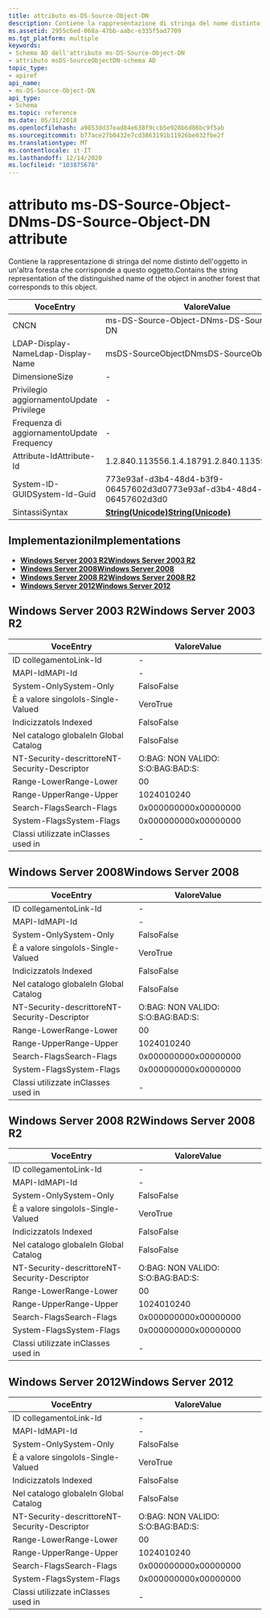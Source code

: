 ```yaml
---
title: attributo ms-DS-Source-Object-DN
description: Contiene la rappresentazione di stringa del nome distinto dell'oggetto in un'altra foresta che corrisponde a questo oggetto.
ms.assetid: 2955c6ed-068a-47bb-aabc-e335f5ad7709
ms.tgt_platform: multiple
keywords:
- Schema AD dell'attributo ms-DS-Source-Object-DN
- attributo msDS-SourceObjectDN-schema AD
topic_type:
- apiref
api_name:
- ms-DS-Source-Object-DN
api_type:
- Schema
ms.topic: reference
ms.date: 05/31/2018
ms.openlocfilehash: a9853dd37ead84e638f9ccb5e928b6d86bc9f5ab
ms.sourcegitcommit: b77ace27b0432e7cd3863191b11926be032fbe2f
ms.translationtype: MT
ms.contentlocale: it-IT
ms.lasthandoff: 12/14/2020
ms.locfileid: "103875678"
---
```

# <a name="ms-ds-source-object-dn-attribute"></a><span data-ttu-id="ae0d0-105">attributo ms-DS-Source-Object-DN</span><span class="sxs-lookup"><span data-stu-id="ae0d0-105">ms-DS-Source-Object-DN attribute</span></span>

<span data-ttu-id="ae0d0-106">Contiene la rappresentazione di stringa del nome distinto dell'oggetto in un'altra foresta che corrisponde a questo oggetto.</span><span class="sxs-lookup"><span data-stu-id="ae0d0-106">Contains the string representation of the distinguished name of the object in another forest that corresponds to this object.</span></span>



| <span data-ttu-id="ae0d0-107">Voce</span><span class="sxs-lookup"><span data-stu-id="ae0d0-107">Entry</span></span> | <span data-ttu-id="ae0d0-108">Valore</span><span class="sxs-lookup"><span data-stu-id="ae0d0-108">Value</span></span> |
|-------------------|---------------------------------------------|
| <span data-ttu-id="ae0d0-109">CN</span><span class="sxs-lookup"><span data-stu-id="ae0d0-109">CN</span></span>                | <span data-ttu-id="ae0d0-110">ms-DS-Source-Object-DN</span><span class="sxs-lookup"><span data-stu-id="ae0d0-110">ms-DS-Source-Object-DN</span></span>                      |
| <span data-ttu-id="ae0d0-111">LDAP-Display-Name</span><span class="sxs-lookup"><span data-stu-id="ae0d0-111">Ldap-Display-Name</span></span> | <span data-ttu-id="ae0d0-112">msDS-SourceObjectDN</span><span class="sxs-lookup"><span data-stu-id="ae0d0-112">msDS-SourceObjectDN</span></span>                         |
| <span data-ttu-id="ae0d0-113">Dimensione</span><span class="sxs-lookup"><span data-stu-id="ae0d0-113">Size</span></span>              | \-                                          |
| <span data-ttu-id="ae0d0-114">Privilegio aggiornamento</span><span class="sxs-lookup"><span data-stu-id="ae0d0-114">Update Privilege</span></span>  | \-                                          |
| <span data-ttu-id="ae0d0-115">Frequenza di aggiornamento</span><span class="sxs-lookup"><span data-stu-id="ae0d0-115">Update Frequency</span></span>  | \-                                          |
| <span data-ttu-id="ae0d0-116">Attribute-Id</span><span class="sxs-lookup"><span data-stu-id="ae0d0-116">Attribute-Id</span></span>      | <span data-ttu-id="ae0d0-117">1.2.840.113556.1.4.1879</span><span class="sxs-lookup"><span data-stu-id="ae0d0-117">1.2.840.113556.1.4.1879</span></span>                     |
| <span data-ttu-id="ae0d0-118">System-ID-GUID</span><span class="sxs-lookup"><span data-stu-id="ae0d0-118">System-Id-Guid</span></span>    | <span data-ttu-id="ae0d0-119">773e93af-d3b4-48d4-b3f9-06457602d3d0</span><span class="sxs-lookup"><span data-stu-id="ae0d0-119">773e93af-d3b4-48d4-b3f9-06457602d3d0</span></span>        |
| <span data-ttu-id="ae0d0-120">Sintassi</span><span class="sxs-lookup"><span data-stu-id="ae0d0-120">Syntax</span></span>            | [<span data-ttu-id="ae0d0-121">**String(Unicode)**</span><span class="sxs-lookup"><span data-stu-id="ae0d0-121">**String(Unicode)**</span></span>](s-string-unicode.md) |



## <a name="implementations"></a><span data-ttu-id="ae0d0-122">Implementazioni</span><span class="sxs-lookup"><span data-stu-id="ae0d0-122">Implementations</span></span>

-   [<span data-ttu-id="ae0d0-123">**Windows Server 2003 R2**</span><span class="sxs-lookup"><span data-stu-id="ae0d0-123">**Windows Server 2003 R2**</span></span>](#windows-server-2003-r2)
-   [<span data-ttu-id="ae0d0-124">**Windows Server 2008**</span><span class="sxs-lookup"><span data-stu-id="ae0d0-124">**Windows Server 2008**</span></span>](#windows-server-2008)
-   [<span data-ttu-id="ae0d0-125">**Windows Server 2008 R2**</span><span class="sxs-lookup"><span data-stu-id="ae0d0-125">**Windows Server 2008 R2**</span></span>](#windows-server-2008-r2)
-   [<span data-ttu-id="ae0d0-126">**Windows Server 2012**</span><span class="sxs-lookup"><span data-stu-id="ae0d0-126">**Windows Server 2012**</span></span>](#windows-server-2012)

## <a name="windows-server-2003-r2"></a><span data-ttu-id="ae0d0-127">Windows Server 2003 R2</span><span class="sxs-lookup"><span data-stu-id="ae0d0-127">Windows Server 2003 R2</span></span>



| <span data-ttu-id="ae0d0-128">Voce</span><span class="sxs-lookup"><span data-stu-id="ae0d0-128">Entry</span></span> | <span data-ttu-id="ae0d0-129">Valore</span><span class="sxs-lookup"><span data-stu-id="ae0d0-129">Value</span></span> |
|------------------------|--------------|
| <span data-ttu-id="ae0d0-130">ID collegamento</span><span class="sxs-lookup"><span data-stu-id="ae0d0-130">Link-Id</span></span>                | \-           |
| <span data-ttu-id="ae0d0-131">MAPI-Id</span><span class="sxs-lookup"><span data-stu-id="ae0d0-131">MAPI-Id</span></span>                | \-           |
| <span data-ttu-id="ae0d0-132">System-Only</span><span class="sxs-lookup"><span data-stu-id="ae0d0-132">System-Only</span></span>            | <span data-ttu-id="ae0d0-133">Falso</span><span class="sxs-lookup"><span data-stu-id="ae0d0-133">False</span></span>        |
| <span data-ttu-id="ae0d0-134">È a valore singolo</span><span class="sxs-lookup"><span data-stu-id="ae0d0-134">Is-Single-Valued</span></span>       | <span data-ttu-id="ae0d0-135">Vero</span><span class="sxs-lookup"><span data-stu-id="ae0d0-135">True</span></span>         |
| <span data-ttu-id="ae0d0-136">Indicizzato</span><span class="sxs-lookup"><span data-stu-id="ae0d0-136">Is Indexed</span></span>             | <span data-ttu-id="ae0d0-137">Falso</span><span class="sxs-lookup"><span data-stu-id="ae0d0-137">False</span></span>        |
| <span data-ttu-id="ae0d0-138">Nel catalogo globale</span><span class="sxs-lookup"><span data-stu-id="ae0d0-138">In Global Catalog</span></span>      | <span data-ttu-id="ae0d0-139">Falso</span><span class="sxs-lookup"><span data-stu-id="ae0d0-139">False</span></span>        |
| <span data-ttu-id="ae0d0-140">NT-Security-descrittore</span><span class="sxs-lookup"><span data-stu-id="ae0d0-140">NT-Security-Descriptor</span></span> | <span data-ttu-id="ae0d0-141">O:BAG: NON VALIDO: S:</span><span class="sxs-lookup"><span data-stu-id="ae0d0-141">O:BAG:BAD:S:</span></span> |
| <span data-ttu-id="ae0d0-142">Range-Lower</span><span class="sxs-lookup"><span data-stu-id="ae0d0-142">Range-Lower</span></span>            | <span data-ttu-id="ae0d0-143">0</span><span class="sxs-lookup"><span data-stu-id="ae0d0-143">0</span></span>            |
| <span data-ttu-id="ae0d0-144">Range-Upper</span><span class="sxs-lookup"><span data-stu-id="ae0d0-144">Range-Upper</span></span>            | <span data-ttu-id="ae0d0-145">10240</span><span class="sxs-lookup"><span data-stu-id="ae0d0-145">10240</span></span>        |
| <span data-ttu-id="ae0d0-146">Search-Flags</span><span class="sxs-lookup"><span data-stu-id="ae0d0-146">Search-Flags</span></span>           | <span data-ttu-id="ae0d0-147">0x00000000</span><span class="sxs-lookup"><span data-stu-id="ae0d0-147">0x00000000</span></span>   |
| <span data-ttu-id="ae0d0-148">System-Flags</span><span class="sxs-lookup"><span data-stu-id="ae0d0-148">System-Flags</span></span>           | <span data-ttu-id="ae0d0-149">0x00000000</span><span class="sxs-lookup"><span data-stu-id="ae0d0-149">0x00000000</span></span>   |
| <span data-ttu-id="ae0d0-150">Classi utilizzate in</span><span class="sxs-lookup"><span data-stu-id="ae0d0-150">Classes used in</span></span>        | \-           |



## <a name="windows-server-2008"></a><span data-ttu-id="ae0d0-151">Windows Server 2008</span><span class="sxs-lookup"><span data-stu-id="ae0d0-151">Windows Server 2008</span></span>



| <span data-ttu-id="ae0d0-152">Voce</span><span class="sxs-lookup"><span data-stu-id="ae0d0-152">Entry</span></span> | <span data-ttu-id="ae0d0-153">Valore</span><span class="sxs-lookup"><span data-stu-id="ae0d0-153">Value</span></span> |
|------------------------|--------------|
| <span data-ttu-id="ae0d0-154">ID collegamento</span><span class="sxs-lookup"><span data-stu-id="ae0d0-154">Link-Id</span></span>                | \-           |
| <span data-ttu-id="ae0d0-155">MAPI-Id</span><span class="sxs-lookup"><span data-stu-id="ae0d0-155">MAPI-Id</span></span>                | \-           |
| <span data-ttu-id="ae0d0-156">System-Only</span><span class="sxs-lookup"><span data-stu-id="ae0d0-156">System-Only</span></span>            | <span data-ttu-id="ae0d0-157">Falso</span><span class="sxs-lookup"><span data-stu-id="ae0d0-157">False</span></span>        |
| <span data-ttu-id="ae0d0-158">È a valore singolo</span><span class="sxs-lookup"><span data-stu-id="ae0d0-158">Is-Single-Valued</span></span>       | <span data-ttu-id="ae0d0-159">Vero</span><span class="sxs-lookup"><span data-stu-id="ae0d0-159">True</span></span>         |
| <span data-ttu-id="ae0d0-160">Indicizzato</span><span class="sxs-lookup"><span data-stu-id="ae0d0-160">Is Indexed</span></span>             | <span data-ttu-id="ae0d0-161">Falso</span><span class="sxs-lookup"><span data-stu-id="ae0d0-161">False</span></span>        |
| <span data-ttu-id="ae0d0-162">Nel catalogo globale</span><span class="sxs-lookup"><span data-stu-id="ae0d0-162">In Global Catalog</span></span>      | <span data-ttu-id="ae0d0-163">Falso</span><span class="sxs-lookup"><span data-stu-id="ae0d0-163">False</span></span>        |
| <span data-ttu-id="ae0d0-164">NT-Security-descrittore</span><span class="sxs-lookup"><span data-stu-id="ae0d0-164">NT-Security-Descriptor</span></span> | <span data-ttu-id="ae0d0-165">O:BAG: NON VALIDO: S:</span><span class="sxs-lookup"><span data-stu-id="ae0d0-165">O:BAG:BAD:S:</span></span> |
| <span data-ttu-id="ae0d0-166">Range-Lower</span><span class="sxs-lookup"><span data-stu-id="ae0d0-166">Range-Lower</span></span>            | <span data-ttu-id="ae0d0-167">0</span><span class="sxs-lookup"><span data-stu-id="ae0d0-167">0</span></span>            |
| <span data-ttu-id="ae0d0-168">Range-Upper</span><span class="sxs-lookup"><span data-stu-id="ae0d0-168">Range-Upper</span></span>            | <span data-ttu-id="ae0d0-169">10240</span><span class="sxs-lookup"><span data-stu-id="ae0d0-169">10240</span></span>        |
| <span data-ttu-id="ae0d0-170">Search-Flags</span><span class="sxs-lookup"><span data-stu-id="ae0d0-170">Search-Flags</span></span>           | <span data-ttu-id="ae0d0-171">0x00000000</span><span class="sxs-lookup"><span data-stu-id="ae0d0-171">0x00000000</span></span>   |
| <span data-ttu-id="ae0d0-172">System-Flags</span><span class="sxs-lookup"><span data-stu-id="ae0d0-172">System-Flags</span></span>           | <span data-ttu-id="ae0d0-173">0x00000000</span><span class="sxs-lookup"><span data-stu-id="ae0d0-173">0x00000000</span></span>   |
| <span data-ttu-id="ae0d0-174">Classi utilizzate in</span><span class="sxs-lookup"><span data-stu-id="ae0d0-174">Classes used in</span></span>        | \-           |



## <a name="windows-server-2008-r2"></a><span data-ttu-id="ae0d0-175">Windows Server 2008 R2</span><span class="sxs-lookup"><span data-stu-id="ae0d0-175">Windows Server 2008 R2</span></span>



| <span data-ttu-id="ae0d0-176">Voce</span><span class="sxs-lookup"><span data-stu-id="ae0d0-176">Entry</span></span> | <span data-ttu-id="ae0d0-177">Valore</span><span class="sxs-lookup"><span data-stu-id="ae0d0-177">Value</span></span> |
|------------------------|--------------|
| <span data-ttu-id="ae0d0-178">ID collegamento</span><span class="sxs-lookup"><span data-stu-id="ae0d0-178">Link-Id</span></span>                | \-           |
| <span data-ttu-id="ae0d0-179">MAPI-Id</span><span class="sxs-lookup"><span data-stu-id="ae0d0-179">MAPI-Id</span></span>                | \-           |
| <span data-ttu-id="ae0d0-180">System-Only</span><span class="sxs-lookup"><span data-stu-id="ae0d0-180">System-Only</span></span>            | <span data-ttu-id="ae0d0-181">Falso</span><span class="sxs-lookup"><span data-stu-id="ae0d0-181">False</span></span>        |
| <span data-ttu-id="ae0d0-182">È a valore singolo</span><span class="sxs-lookup"><span data-stu-id="ae0d0-182">Is-Single-Valued</span></span>       | <span data-ttu-id="ae0d0-183">Vero</span><span class="sxs-lookup"><span data-stu-id="ae0d0-183">True</span></span>         |
| <span data-ttu-id="ae0d0-184">Indicizzato</span><span class="sxs-lookup"><span data-stu-id="ae0d0-184">Is Indexed</span></span>             | <span data-ttu-id="ae0d0-185">Falso</span><span class="sxs-lookup"><span data-stu-id="ae0d0-185">False</span></span>        |
| <span data-ttu-id="ae0d0-186">Nel catalogo globale</span><span class="sxs-lookup"><span data-stu-id="ae0d0-186">In Global Catalog</span></span>      | <span data-ttu-id="ae0d0-187">Falso</span><span class="sxs-lookup"><span data-stu-id="ae0d0-187">False</span></span>        |
| <span data-ttu-id="ae0d0-188">NT-Security-descrittore</span><span class="sxs-lookup"><span data-stu-id="ae0d0-188">NT-Security-Descriptor</span></span> | <span data-ttu-id="ae0d0-189">O:BAG: NON VALIDO: S:</span><span class="sxs-lookup"><span data-stu-id="ae0d0-189">O:BAG:BAD:S:</span></span> |
| <span data-ttu-id="ae0d0-190">Range-Lower</span><span class="sxs-lookup"><span data-stu-id="ae0d0-190">Range-Lower</span></span>            | <span data-ttu-id="ae0d0-191">0</span><span class="sxs-lookup"><span data-stu-id="ae0d0-191">0</span></span>            |
| <span data-ttu-id="ae0d0-192">Range-Upper</span><span class="sxs-lookup"><span data-stu-id="ae0d0-192">Range-Upper</span></span>            | <span data-ttu-id="ae0d0-193">10240</span><span class="sxs-lookup"><span data-stu-id="ae0d0-193">10240</span></span>        |
| <span data-ttu-id="ae0d0-194">Search-Flags</span><span class="sxs-lookup"><span data-stu-id="ae0d0-194">Search-Flags</span></span>           | <span data-ttu-id="ae0d0-195">0x00000000</span><span class="sxs-lookup"><span data-stu-id="ae0d0-195">0x00000000</span></span>   |
| <span data-ttu-id="ae0d0-196">System-Flags</span><span class="sxs-lookup"><span data-stu-id="ae0d0-196">System-Flags</span></span>           | <span data-ttu-id="ae0d0-197">0x00000000</span><span class="sxs-lookup"><span data-stu-id="ae0d0-197">0x00000000</span></span>   |
| <span data-ttu-id="ae0d0-198">Classi utilizzate in</span><span class="sxs-lookup"><span data-stu-id="ae0d0-198">Classes used in</span></span>        | \-           |



## <a name="windows-server-2012"></a><span data-ttu-id="ae0d0-199">Windows Server 2012</span><span class="sxs-lookup"><span data-stu-id="ae0d0-199">Windows Server 2012</span></span>



| <span data-ttu-id="ae0d0-200">Voce</span><span class="sxs-lookup"><span data-stu-id="ae0d0-200">Entry</span></span> | <span data-ttu-id="ae0d0-201">Valore</span><span class="sxs-lookup"><span data-stu-id="ae0d0-201">Value</span></span> |
|------------------------|--------------|
| <span data-ttu-id="ae0d0-202">ID collegamento</span><span class="sxs-lookup"><span data-stu-id="ae0d0-202">Link-Id</span></span>                | \-           |
| <span data-ttu-id="ae0d0-203">MAPI-Id</span><span class="sxs-lookup"><span data-stu-id="ae0d0-203">MAPI-Id</span></span>                | \-           |
| <span data-ttu-id="ae0d0-204">System-Only</span><span class="sxs-lookup"><span data-stu-id="ae0d0-204">System-Only</span></span>            | <span data-ttu-id="ae0d0-205">Falso</span><span class="sxs-lookup"><span data-stu-id="ae0d0-205">False</span></span>        |
| <span data-ttu-id="ae0d0-206">È a valore singolo</span><span class="sxs-lookup"><span data-stu-id="ae0d0-206">Is-Single-Valued</span></span>       | <span data-ttu-id="ae0d0-207">Vero</span><span class="sxs-lookup"><span data-stu-id="ae0d0-207">True</span></span>         |
| <span data-ttu-id="ae0d0-208">Indicizzato</span><span class="sxs-lookup"><span data-stu-id="ae0d0-208">Is Indexed</span></span>             | <span data-ttu-id="ae0d0-209">Falso</span><span class="sxs-lookup"><span data-stu-id="ae0d0-209">False</span></span>        |
| <span data-ttu-id="ae0d0-210">Nel catalogo globale</span><span class="sxs-lookup"><span data-stu-id="ae0d0-210">In Global Catalog</span></span>      | <span data-ttu-id="ae0d0-211">Falso</span><span class="sxs-lookup"><span data-stu-id="ae0d0-211">False</span></span>        |
| <span data-ttu-id="ae0d0-212">NT-Security-descrittore</span><span class="sxs-lookup"><span data-stu-id="ae0d0-212">NT-Security-Descriptor</span></span> | <span data-ttu-id="ae0d0-213">O:BAG: NON VALIDO: S:</span><span class="sxs-lookup"><span data-stu-id="ae0d0-213">O:BAG:BAD:S:</span></span> |
| <span data-ttu-id="ae0d0-214">Range-Lower</span><span class="sxs-lookup"><span data-stu-id="ae0d0-214">Range-Lower</span></span>            | <span data-ttu-id="ae0d0-215">0</span><span class="sxs-lookup"><span data-stu-id="ae0d0-215">0</span></span>            |
| <span data-ttu-id="ae0d0-216">Range-Upper</span><span class="sxs-lookup"><span data-stu-id="ae0d0-216">Range-Upper</span></span>            | <span data-ttu-id="ae0d0-217">10240</span><span class="sxs-lookup"><span data-stu-id="ae0d0-217">10240</span></span>        |
| <span data-ttu-id="ae0d0-218">Search-Flags</span><span class="sxs-lookup"><span data-stu-id="ae0d0-218">Search-Flags</span></span>           | <span data-ttu-id="ae0d0-219">0x00000000</span><span class="sxs-lookup"><span data-stu-id="ae0d0-219">0x00000000</span></span>   |
| <span data-ttu-id="ae0d0-220">System-Flags</span><span class="sxs-lookup"><span data-stu-id="ae0d0-220">System-Flags</span></span>           | <span data-ttu-id="ae0d0-221">0x00000000</span><span class="sxs-lookup"><span data-stu-id="ae0d0-221">0x00000000</span></span>   |
| <span data-ttu-id="ae0d0-222">Classi utilizzate in</span><span class="sxs-lookup"><span data-stu-id="ae0d0-222">Classes used in</span></span>        | \-           |



 

 





